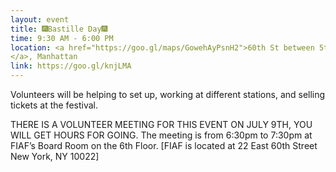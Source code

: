```yaml
---
layout: event
title: 🎆Bastille Day🎆 
time: 9:30 AM - 6:00 PM
location: <a href="https://goo.gl/maps/GowehAyPsnH2">60th St between 5th Ave & Lexington Ave
</a>, Manhattan
link: https://goo.gl/knjLMA
---
```

Volunteers will be helping to set up, working at different stations, and selling tickets at the festival.

THERE IS A VOLUNTEER MEETING FOR THIS EVENT ON JULY 9TH, YOU WILL GET HOURS FOR GOING. The meeting is from 6:30pm to 7:30pm at FIAF’s Board Room on the 6th Floor. [FIAF is located at 22 East 60th Street New York, NY 10022]

